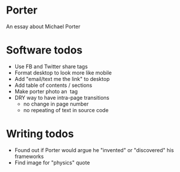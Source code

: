 # Porter
An essay about Michael Porter

# Software todos
- Use FB and Twitter share tags
- Format desktop to look more like mobile
- Add "email/text me the link" to desktop
- Add table of contents / sections
- Make porter photo an <img> tag
- DRY way to have intra-page transitions
	- no change in page number
	- no repeating of text in source code

# Writing todos
- Found out if Porter would argue he "invented" or "discovered" his frameworks
- Find image for "physics" quote